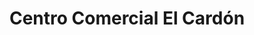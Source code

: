 ---
title: "Centro Comercial El Cardón"
url: /puerto-la-cruz/centro-comercial-el-cardon/
shop: Einkaufszentrum
---